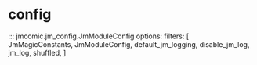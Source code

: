 # config

::: jmcomic.jm_config.JmModuleConfig
    options:
        filters: [
            JmMagicConstants,
            JmModuleConfig,
            default_jm_logging,
            disable_jm_log,
            jm_log,
            shuffled,
        ]   